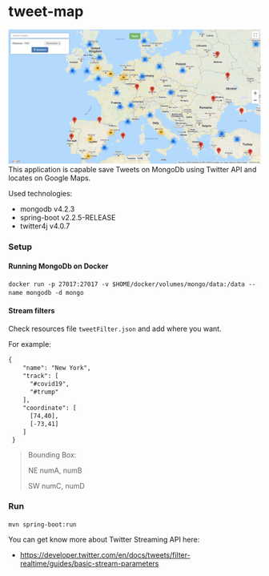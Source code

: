# tweet-map

![alt text](ss.png)
This application is capable save Tweets on MongoDb using Twitter API and locates on Google Maps.

Used technologies:

 * mongodb v4.2.3
 * spring-boot v2.2.5-RELEASE
 * twitter4j v4.0.7

### Setup

#### Running MongoDb on Docker

`docker run -p 27017:27017 -v $HOME/docker/volumes/mongo/data:/data --name mongodb -d mongo`

#### Stream filters

Check resources file `tweetFilter.json` and add where you want.

For example:
```
{
    "name": "New York",
    "track": [
      "#covid19",
      "#trump"
    ],
    "coordinate": [
      [74,40],
      [-73,41]
    ]
 }
```
> Bounding Box:
>
> NE numA, numB
>
> SW numC, numD

### Run

`mvn spring-boot:run`

You can get know more about Twitter Streaming API here:
 * https://developer.twitter.com/en/docs/tweets/filter-realtime/guides/basic-stream-parameters
